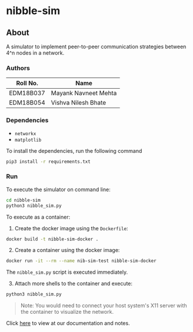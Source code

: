 # nibble-sim

## About

A simulator to implement peer-to-peer communication strategies between 4^n nodes in a network.

### Authors

| Roll No. | Name |
| --- | --- |
| EDM18B037 | Mayank Navneet Mehta |
| EDM18B054 | Vishva Nilesh Bhate |

### Dependencies
- `networkx`
- `matplotlib`

To install the dependencies, run the following command
```bash
pip3 install -r requirements.txt
```

### Run
To execute the simulator on command line:
```bash
cd nibble-sim
python3 nibble_sim.py
```

To execute as a container:
1. Create the docker image using the `Dockerfile`:

```bash
docker build -t nibble-sim-docker .
```

2. Create a container using the docker image:

```bash
docker run -it --rm --name nib-sim-test nibble-sim-docker
```
The `nibble_sim.py` script is executed immediately.

3. Attach more shells to the container and execute:

```bash
python3 nibble_sim.py
```

> Note: You would need to connect your host system's X11 server with the container to visualize the network.

Click [here](./docs/Home.md) to view at our documentation and notes.
